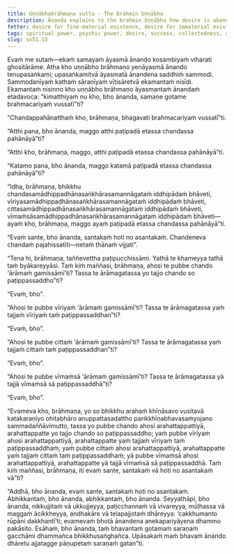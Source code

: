 ```yaml
---
title: Uṇṇābhabrāhmaṇa sutta - The Brahmin Uṇṇābha
description: Ānanda explains to the brahmin Uṇṇābha how desire is abandoned by developing the four bases of psychic power.
fetter: desire for fine-material existence, desire for immaterial existence, conceit, restlessness, ignorance
tags: spiritual power, psychic power, desire, success, collectedness, aspiration, persistence, energy, mind, investigation, reflection, close examination, sn, sn45-56, sn51
slug: sn51.15
---
```


Evaṁ me sutaṁ—ekaṁ samayaṁ āyasmā ānando kosambiyaṁ viharati ghositārāme. Atha kho uṇṇābho brāhmaṇo yenāyasmā ānando tenupasaṅkami; upasaṅkamitvā āyasmatā ānandena saddhiṁ sammodi. Sammodanīyaṁ kathaṁ sāraṇīyaṁ vītisāretvā ekamantaṁ nisīdi. Ekamantaṁ nisinno kho uṇṇābho brāhmaṇo āyasmantaṁ ānandaṁ etadavoca: “kimatthiyaṁ nu kho, bho ānanda, samaṇe gotame brahmacariyaṁ vussatī”ti?

“Chandappahānatthaṁ kho, brāhmaṇa, bhagavati brahmacariyaṁ vussatī”ti.

“Atthi pana, bho ānanda, maggo atthi paṭipadā etassa chandassa pahānāyā”ti?

“Atthi kho, brāhmaṇa, maggo, atthi paṭipadā etassa chandassa pahānāyā”ti.

“Katamo pana, bho ānanda, maggo katamā paṭipadā etassa chandassa pahānāyā”ti?

“Idha, brāhmaṇa, bhikkhu chandasamādhippadhānasaṅkhārasamannāgataṁ iddhipādaṁ bhāveti, vīriyasamādhippadhānasaṅkhārasamannāgataṁ iddhipādaṁ bhāveti, cittasamādhippadhānasaṅkhārasamannāgataṁ iddhipādaṁ bhāveti, vīmaṁsāsamādhippadhānasaṅkhārasamannāgataṁ iddhipādaṁ bhāveti—ayaṁ kho, brāhmaṇa, maggo ayaṁ paṭipadā etassa chandassa pahānāyā”ti.

“Evaṁ sante, bho ānanda, santakaṁ hoti no asantakaṁ. Chandeneva chandaṁ pajahissatīti—netaṁ ṭhānaṁ vijjati”.

“Tena hi, brāhmaṇa, taññevettha paṭipucchissāmi. Yathā te khameyya tathā taṁ byākareyyāsi. Taṁ kiṁ maññasi, brāhmaṇa, ahosi te pubbe chando ‘ārāmaṁ gamissāmī’ti? Tassa te ārāmagatassa yo tajjo chando so paṭippassaddho”ti?

“Evaṁ, bho”.

“Ahosi te pubbe vīriyaṁ ‘ārāmaṁ gamissāmī’ti? Tassa te ārāmagatassa yaṁ tajjaṁ vīriyaṁ taṁ paṭippassaddhan”ti?

“Evaṁ, bho”.

“Ahosi te pubbe cittaṁ ‘ārāmaṁ gamissāmī’ti? Tassa te ārāmagatassa yaṁ tajjaṁ cittaṁ taṁ paṭippassaddhan”ti?

“Evaṁ, bho”.

“Ahosi te pubbe vīmaṁsā ‘ārāmaṁ gamissāmī’ti? Tassa te ārāmagatassa yā tajjā vīmaṁsā sā paṭippassaddhā”ti?

“Evaṁ, bho”.

“Evameva kho, brāhmaṇa, yo so bhikkhu arahaṁ khīṇāsavo vusitavā katakaraṇīyo ohitabhāro anuppattasadattho parikkhīṇabhavasaṁyojano sammadaññāvimutto, tassa yo pubbe chando ahosi arahattappattiyā, arahattappatte yo tajjo chando so paṭippassaddho; yaṁ pubbe vīriyaṁ ahosi arahattappattiyā, arahattappatte yaṁ tajjaṁ vīriyaṁ taṁ paṭippassaddhaṁ; yaṁ pubbe cittaṁ ahosi arahattappattiyā, arahattappatte yaṁ tajjaṁ cittaṁ taṁ paṭippassaddhaṁ; yā pubbe vīmaṁsā ahosi arahattappattiyā, arahattappatte yā tajjā vīmaṁsā sā paṭippassaddhā. Taṁ kiṁ maññasi, brāhmaṇa, iti evaṁ sante, santakaṁ vā hoti no asantakaṁ vā”ti?

“Addhā, bho ānanda, evaṁ sante, santakaṁ hoti no asantakaṁ. Abhikkantaṁ, bho ānanda, abhikkantaṁ, bho ānanda. Seyyathāpi, bho ānanda, nikkujjitaṁ vā ukkujjeyya, paṭicchannaṁ vā vivareyya, mūḷhassa vā maggaṁ ācikkheyya, andhakāre vā telapajjotaṁ dhāreyya: ‘cakkhumanto rūpāni dakkhantī’ti; evamevaṁ bhotā ānandena anekapariyāyena dhammo pakāsito. Esāhaṁ, bho ānanda, taṁ bhavantaṁ gotamaṁ saraṇaṁ gacchāmi dhammañca bhikkhusaṅghañca. Upāsakaṁ maṁ bhavaṁ ānando dhāretu ajjatagge pāṇupetaṁ saraṇaṁ gatan”ti.
